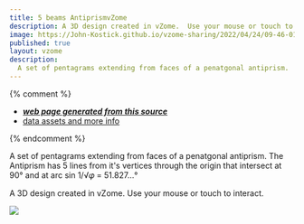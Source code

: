 ```yaml
---
title: 5 beams AntiprismvZome
description: A 3D design created in vZome.  Use your mouse or touch to interact.
image: https://John-Kostick.github.io/vzome-sharing/2022/04/24/09-46-01-5-beams-AntiprismvZome/5-beams-AntiprismvZome.png
published: true
layout: vzome
description:
  A set of pentagrams extending from faces of a penatgonal antiprism.
---
```


{% comment %}
 - [***web page generated from this source***](<https://John-Kostick.github.io/vzome-sharing/2022/04/24/5-beams-AntiprismvZome-09-46-01.html>)
 - [data assets and more info](<https://github.com/John-Kostick/vzome-sharing/tree/main/2022/04/24/09-46-01-5-beams-AntiprismvZome/>)
 
{% endcomment %}

  A set of pentagrams extending from faces of a penatgonal antiprism. The Antiprism has 5 lines from it's vertices through the origin that intersect at 90° and at arc sin 1/√𝜑 = 51.827...°

A 3D design created in vZome.  Use your mouse or touch to interact.

<vzome-viewer style="width: 100%; height: 65vh;"
       src="https://John-Kostick.github.io/vzome-sharing/2022/04/24/09-46-01-5-beams-AntiprismvZome/5-beams-AntiprismvZome.vZome" >
  <img src="https://John-Kostick.github.io/vzome-sharing/2022/04/24/09-46-01-5-beams-AntiprismvZome/5-beams-AntiprismvZome.png" />
</vzome-viewer>
